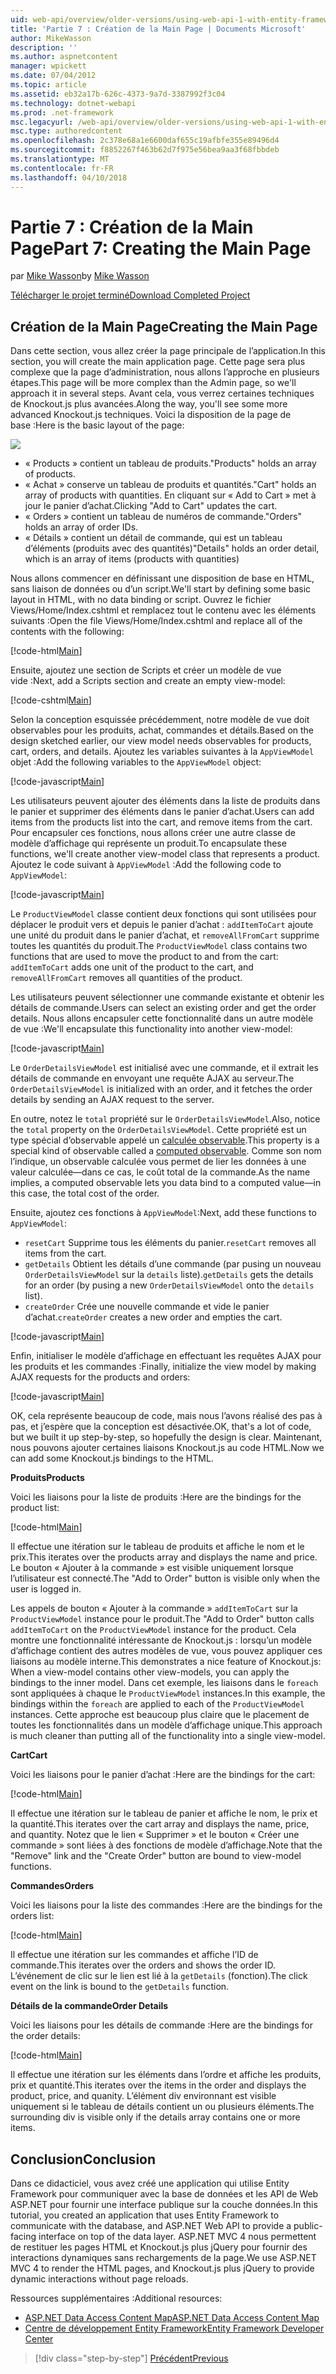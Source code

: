 ```yaml
---
uid: web-api/overview/older-versions/using-web-api-1-with-entity-framework-5/using-web-api-with-entity-framework-part-7
title: 'Partie 7 : Création de la Main Page | Documents Microsoft'
author: MikeWasson
description: ''
ms.author: aspnetcontent
manager: wpickett
ms.date: 07/04/2012
ms.topic: article
ms.assetid: eb32a17b-626c-4373-9a7d-3387992f3c04
ms.technology: dotnet-webapi
ms.prod: .net-framework
msc.legacyurl: /web-api/overview/older-versions/using-web-api-1-with-entity-framework-5/using-web-api-with-entity-framework-part-7
msc.type: authoredcontent
ms.openlocfilehash: 2c378e68a1e6600daf655c19afbfe355e89496d4
ms.sourcegitcommit: f8852267f463b62d7f975e56bea9aa3f68fbbdeb
ms.translationtype: MT
ms.contentlocale: fr-FR
ms.lasthandoff: 04/10/2018
---
```

<a name="part-7-creating-the-main-page"></a><span data-ttu-id="a821f-102">Partie 7 : Création de la Main Page</span><span class="sxs-lookup"><span data-stu-id="a821f-102">Part 7: Creating the Main Page</span></span>
====================
<span data-ttu-id="a821f-103">par [Mike Wasson](https://github.com/MikeWasson)</span><span class="sxs-lookup"><span data-stu-id="a821f-103">by [Mike Wasson](https://github.com/MikeWasson)</span></span>

[<span data-ttu-id="a821f-104">Télécharger le projet terminé</span><span class="sxs-lookup"><span data-stu-id="a821f-104">Download Completed Project</span></span>](http://code.msdn.microsoft.com/ASP-NET-Web-API-with-afa30545)

## <a name="creating-the-main-page"></a><span data-ttu-id="a821f-105">Création de la Main Page</span><span class="sxs-lookup"><span data-stu-id="a821f-105">Creating the Main Page</span></span>

<span data-ttu-id="a821f-106">Dans cette section, vous allez créer la page principale de l’application.</span><span class="sxs-lookup"><span data-stu-id="a821f-106">In this section, you will create the main application page.</span></span> <span data-ttu-id="a821f-107">Cette page sera plus complexe que la page d’administration, nous allons l’approche en plusieurs étapes.</span><span class="sxs-lookup"><span data-stu-id="a821f-107">This page will be more complex than the Admin page, so we'll approach it in several steps.</span></span> <span data-ttu-id="a821f-108">Avant cela, vous verrez certaines techniques de Knockout.js plus avancées.</span><span class="sxs-lookup"><span data-stu-id="a821f-108">Along the way, you'll see some more advanced Knockout.js techniques.</span></span> <span data-ttu-id="a821f-109">Voici la disposition de la page de base :</span><span class="sxs-lookup"><span data-stu-id="a821f-109">Here is the basic layout of the page:</span></span>

![](using-web-api-with-entity-framework-part-7/_static/image1.png)

- <span data-ttu-id="a821f-110">« Products » contient un tableau de produits.</span><span class="sxs-lookup"><span data-stu-id="a821f-110">"Products" holds an array of products.</span></span>
- <span data-ttu-id="a821f-111">« Achat » conserve un tableau de produits et quantités.</span><span class="sxs-lookup"><span data-stu-id="a821f-111">"Cart" holds an array of products with quantities.</span></span> <span data-ttu-id="a821f-112">En cliquant sur « Add to Cart » met à jour le panier d’achat.</span><span class="sxs-lookup"><span data-stu-id="a821f-112">Clicking "Add to Cart" updates the cart.</span></span>
- <span data-ttu-id="a821f-113">« Orders » contient un tableau de numéros de commande.</span><span class="sxs-lookup"><span data-stu-id="a821f-113">"Orders" holds an array of order IDs.</span></span>
- <span data-ttu-id="a821f-114">« Détails » contient un détail de commande, qui est un tableau d’éléments (produits avec des quantités)</span><span class="sxs-lookup"><span data-stu-id="a821f-114">"Details" holds an order detail, which is an array of items (products with quantities)</span></span>

<span data-ttu-id="a821f-115">Nous allons commencer en définissant une disposition de base en HTML, sans liaison de données ou d’un script.</span><span class="sxs-lookup"><span data-stu-id="a821f-115">We'll start by defining some basic layout in HTML, with no data binding or script.</span></span> <span data-ttu-id="a821f-116">Ouvrez le fichier Views/Home/Index.cshtml et remplacez tout le contenu avec les éléments suivants :</span><span class="sxs-lookup"><span data-stu-id="a821f-116">Open the file Views/Home/Index.cshtml and replace all of the contents with the following:</span></span>

[!code-html[Main](using-web-api-with-entity-framework-part-7/samples/sample1.html)]

<span data-ttu-id="a821f-117">Ensuite, ajoutez une section de Scripts et créer un modèle de vue vide :</span><span class="sxs-lookup"><span data-stu-id="a821f-117">Next, add a Scripts section and create an empty view-model:</span></span>

[!code-cshtml[Main](using-web-api-with-entity-framework-part-7/samples/sample2.cshtml)]

<span data-ttu-id="a821f-118">Selon la conception esquissée précédemment, notre modèle de vue doit observables pour les produits, achat, commandes et détails.</span><span class="sxs-lookup"><span data-stu-id="a821f-118">Based on the design sketched earlier, our view model needs observables for products, cart, orders, and details.</span></span> <span data-ttu-id="a821f-119">Ajoutez les variables suivantes à la `AppViewModel` objet :</span><span class="sxs-lookup"><span data-stu-id="a821f-119">Add the following variables to the `AppViewModel` object:</span></span>

[!code-javascript[Main](using-web-api-with-entity-framework-part-7/samples/sample3.js)]

<span data-ttu-id="a821f-120">Les utilisateurs peuvent ajouter des éléments dans la liste de produits dans le panier et supprimer des éléments dans le panier d’achat.</span><span class="sxs-lookup"><span data-stu-id="a821f-120">Users can add items from the products list into the cart, and remove items from the cart.</span></span> <span data-ttu-id="a821f-121">Pour encapsuler ces fonctions, nous allons créer une autre classe de modèle d’affichage qui représente un produit.</span><span class="sxs-lookup"><span data-stu-id="a821f-121">To encapsulate these functions, we'll create another view-model class that represents a product.</span></span> <span data-ttu-id="a821f-122">Ajoutez le code suivant à `AppViewModel` :</span><span class="sxs-lookup"><span data-stu-id="a821f-122">Add the following code to `AppViewModel`:</span></span>

[!code-javascript[Main](using-web-api-with-entity-framework-part-7/samples/sample4.js?highlight=4)]

<span data-ttu-id="a821f-123">Le `ProductViewModel` classe contient deux fonctions qui sont utilisées pour déplacer le produit vers et depuis le panier d’achat : `addItemToCart` ajoute une unité du produit dans le panier d’achat, et `removeAllFromCart` supprime toutes les quantités du produit.</span><span class="sxs-lookup"><span data-stu-id="a821f-123">The `ProductViewModel` class contains two functions that are used to move the product to and from the cart: `addItemToCart` adds one unit of the product to the cart, and `removeAllFromCart` removes all quantities of the product.</span></span>

<span data-ttu-id="a821f-124">Les utilisateurs peuvent sélectionner une commande existante et obtenir les détails de commande.</span><span class="sxs-lookup"><span data-stu-id="a821f-124">Users can select an existing order and get the order details.</span></span> <span data-ttu-id="a821f-125">Nous allons encapsuler cette fonctionnalité dans un autre modèle de vue :</span><span class="sxs-lookup"><span data-stu-id="a821f-125">We'll encapsulate this functionality into another view-model:</span></span>

[!code-javascript[Main](using-web-api-with-entity-framework-part-7/samples/sample5.js?highlight=4)]

<span data-ttu-id="a821f-126">Le `OrderDetailsViewModel` est initialisé avec une commande, et il extrait les détails de commande en envoyant une requête AJAX au serveur.</span><span class="sxs-lookup"><span data-stu-id="a821f-126">The `OrderDetailsViewModel` is initialized with an order, and it fetches the order details by sending an AJAX request to the server.</span></span>

<span data-ttu-id="a821f-127">En outre, notez le `total` propriété sur le `OrderDetailsViewModel`.</span><span class="sxs-lookup"><span data-stu-id="a821f-127">Also, notice the `total` property on the `OrderDetailsViewModel`.</span></span> <span data-ttu-id="a821f-128">Cette propriété est un type spécial d’observable appelé un [calculée observable](http://knockoutjs.com/documentation/computedObservables.html).</span><span class="sxs-lookup"><span data-stu-id="a821f-128">This property is a special kind of observable called a [computed observable](http://knockoutjs.com/documentation/computedObservables.html).</span></span> <span data-ttu-id="a821f-129">Comme son nom l’indique, un observable calculée vous permet de lier les données à une valeur calculée&#8212;dans ce cas, le coût total de la commande.</span><span class="sxs-lookup"><span data-stu-id="a821f-129">As the name implies, a computed observable lets you data bind to a computed value&#8212;in this case, the total cost of the order.</span></span>

<span data-ttu-id="a821f-130">Ensuite, ajoutez ces fonctions à `AppViewModel`:</span><span class="sxs-lookup"><span data-stu-id="a821f-130">Next, add these functions to `AppViewModel`:</span></span>

- <span data-ttu-id="a821f-131">`resetCart` Supprime tous les éléments du panier.</span><span class="sxs-lookup"><span data-stu-id="a821f-131">`resetCart` removes all items from the cart.</span></span>
- <span data-ttu-id="a821f-132">`getDetails` Obtient les détails d’une commande (par pusing un nouveau `OrderDetailsViewModel` sur la `details` liste).</span><span class="sxs-lookup"><span data-stu-id="a821f-132">`getDetails` gets the details for an order (by pusing a new `OrderDetailsViewModel` onto the `details` list).</span></span>
- <span data-ttu-id="a821f-133">`createOrder` Crée une nouvelle commande et vide le panier d’achat.</span><span class="sxs-lookup"><span data-stu-id="a821f-133">`createOrder` creates a new order and empties the cart.</span></span>


[!code-javascript[Main](using-web-api-with-entity-framework-part-7/samples/sample6.js?highlight=4)]

<span data-ttu-id="a821f-134">Enfin, initialiser le modèle d’affichage en effectuant les requêtes AJAX pour les produits et les commandes :</span><span class="sxs-lookup"><span data-stu-id="a821f-134">Finally, initialize the view model by making AJAX requests for the products and orders:</span></span>

[!code-javascript[Main](using-web-api-with-entity-framework-part-7/samples/sample7.js)]

<span data-ttu-id="a821f-135">OK, cela représente beaucoup de code, mais nous l’avons réalisé des pas à pas, et j’espère que la conception est désactivée.</span><span class="sxs-lookup"><span data-stu-id="a821f-135">OK, that's a lot of code, but we built it up step-by-step, so hopefully the design is clear.</span></span> <span data-ttu-id="a821f-136">Maintenant, nous pouvons ajouter certaines liaisons Knockout.js au code HTML.</span><span class="sxs-lookup"><span data-stu-id="a821f-136">Now we can add some Knockout.js bindings to the HTML.</span></span>

<span data-ttu-id="a821f-137">**Produits**</span><span class="sxs-lookup"><span data-stu-id="a821f-137">**Products**</span></span>

<span data-ttu-id="a821f-138">Voici les liaisons pour la liste de produits :</span><span class="sxs-lookup"><span data-stu-id="a821f-138">Here are the bindings for the product list:</span></span>

[!code-html[Main](using-web-api-with-entity-framework-part-7/samples/sample8.html)]

<span data-ttu-id="a821f-139">Il effectue une itération sur le tableau de produits et affiche le nom et le prix.</span><span class="sxs-lookup"><span data-stu-id="a821f-139">This iterates over the products array and displays the name and price.</span></span> <span data-ttu-id="a821f-140">Le bouton « Ajouter à la commande » est visible uniquement lorsque l’utilisateur est connecté.</span><span class="sxs-lookup"><span data-stu-id="a821f-140">The "Add to Order" button is visible only when the user is logged in.</span></span>

<span data-ttu-id="a821f-141">Les appels de bouton « Ajouter à la commande » `addItemToCart` sur la `ProductViewModel` instance pour le produit.</span><span class="sxs-lookup"><span data-stu-id="a821f-141">The "Add to Order" button calls `addItemToCart` on the `ProductViewModel` instance for the product.</span></span> <span data-ttu-id="a821f-142">Cela montre une fonctionnalité intéressante de Knockout.js : lorsqu’un modèle d’affichage contient des autres modèles de vue, vous pouvez appliquer ces liaisons au modèle interne.</span><span class="sxs-lookup"><span data-stu-id="a821f-142">This demonstrates a nice feature of Knockout.js: When a view-model contains other view-models, you can apply the bindings to the inner model.</span></span> <span data-ttu-id="a821f-143">Dans cet exemple, les liaisons dans le `foreach` sont appliquées à chaque le `ProductViewModel` instances.</span><span class="sxs-lookup"><span data-stu-id="a821f-143">In this example, the bindings within the `foreach` are applied to each of the `ProductViewModel` instances.</span></span> <span data-ttu-id="a821f-144">Cette approche est beaucoup plus claire que le placement de toutes les fonctionnalités dans un modèle d’affichage unique.</span><span class="sxs-lookup"><span data-stu-id="a821f-144">This approach is much cleaner than putting all of the functionality into a single view-model.</span></span>

<span data-ttu-id="a821f-145">**Cart**</span><span class="sxs-lookup"><span data-stu-id="a821f-145">**Cart**</span></span>

<span data-ttu-id="a821f-146">Voici les liaisons pour le panier d’achat :</span><span class="sxs-lookup"><span data-stu-id="a821f-146">Here are the bindings for the cart:</span></span>

[!code-html[Main](using-web-api-with-entity-framework-part-7/samples/sample9.html)]

<span data-ttu-id="a821f-147">Il effectue une itération sur le tableau de panier et affiche le nom, le prix et la quantité.</span><span class="sxs-lookup"><span data-stu-id="a821f-147">This iterates over the cart array and displays the name, price, and quantity.</span></span> <span data-ttu-id="a821f-148">Notez que le lien « Supprimer » et le bouton « Créer une commande » sont liées à des fonctions de modèle d’affichage.</span><span class="sxs-lookup"><span data-stu-id="a821f-148">Note that the "Remove" link and the "Create Order" button are bound to view-model functions.</span></span>

<span data-ttu-id="a821f-149">**Commandes**</span><span class="sxs-lookup"><span data-stu-id="a821f-149">**Orders**</span></span>

<span data-ttu-id="a821f-150">Voici les liaisons pour la liste des commandes :</span><span class="sxs-lookup"><span data-stu-id="a821f-150">Here are the bindings for the orders list:</span></span>

[!code-html[Main](using-web-api-with-entity-framework-part-7/samples/sample10.html)]

<span data-ttu-id="a821f-151">Il effectue une itération sur les commandes et affiche l’ID de commande.</span><span class="sxs-lookup"><span data-stu-id="a821f-151">This iterates over the orders and shows the order ID.</span></span> <span data-ttu-id="a821f-152">L’événement de clic sur le lien est lié à la `getDetails` (fonction).</span><span class="sxs-lookup"><span data-stu-id="a821f-152">The click event on the link is bound to the `getDetails` function.</span></span>

<span data-ttu-id="a821f-153">**Détails de la commande**</span><span class="sxs-lookup"><span data-stu-id="a821f-153">**Order Details**</span></span>

<span data-ttu-id="a821f-154">Voici les liaisons pour les détails de commande :</span><span class="sxs-lookup"><span data-stu-id="a821f-154">Here are the bindings for the order details:</span></span>

[!code-html[Main](using-web-api-with-entity-framework-part-7/samples/sample11.html)]

<span data-ttu-id="a821f-155">Il effectue une itération sur les éléments dans l’ordre et affiche les produits, prix et quantité.</span><span class="sxs-lookup"><span data-stu-id="a821f-155">This iterates over the items in the order and displays the product, price, and quanity.</span></span> <span data-ttu-id="a821f-156">L’élément div environnant est visible uniquement si le tableau de détails contient un ou plusieurs éléments.</span><span class="sxs-lookup"><span data-stu-id="a821f-156">The surrounding div is visible only if the details array contains one or more items.</span></span>

## <a name="conclusion"></a><span data-ttu-id="a821f-157">Conclusion</span><span class="sxs-lookup"><span data-stu-id="a821f-157">Conclusion</span></span>

<span data-ttu-id="a821f-158">Dans ce didacticiel, vous avez créé une application qui utilise Entity Framework pour communiquer avec la base de données et les API de Web ASP.NET pour fournir une interface publique sur la couche données.</span><span class="sxs-lookup"><span data-stu-id="a821f-158">In this tutorial, you created an application that uses Entity Framework to communicate with the database, and ASP.NET Web API to provide a public-facing interface on top of the data layer.</span></span> <span data-ttu-id="a821f-159">ASP.NET MVC 4 nous permettent de restituer les pages HTML et Knockout.js plus jQuery pour fournir des interactions dynamiques sans rechargements de la page.</span><span class="sxs-lookup"><span data-stu-id="a821f-159">We use ASP.NET MVC 4 to render the HTML pages, and Knockout.js plus jQuery to provide dynamic interactions without page reloads.</span></span>

<span data-ttu-id="a821f-160">Ressources supplémentaires :</span><span class="sxs-lookup"><span data-stu-id="a821f-160">Additional resources:</span></span>

- [<span data-ttu-id="a821f-161">ASP.NET Data Access Content Map</span><span class="sxs-lookup"><span data-stu-id="a821f-161">ASP.NET Data Access Content Map</span></span>](https://msdn.microsoft.com/library/6759sth4.aspx)
- [<span data-ttu-id="a821f-162">Centre de développement Entity Framework</span><span class="sxs-lookup"><span data-stu-id="a821f-162">Entity Framework Developer Center</span></span>](https://msdn.microsoft.com/data/ef)

> [!div class="step-by-step"]
> [<span data-ttu-id="a821f-163">Précédent</span><span class="sxs-lookup"><span data-stu-id="a821f-163">Previous</span></span>](using-web-api-with-entity-framework-part-6.md)
